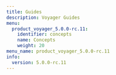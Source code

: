 ```yaml
---
title: Guides
description: Voyager Guides
menu:
  product_voyager_5.0.0-rc.11:
    identifier: concepts
    name: Concepts
    weight: 20
menu_name: product_voyager_5.0.0-rc.11
info:
  version: 5.0.0-rc.11
---
```


